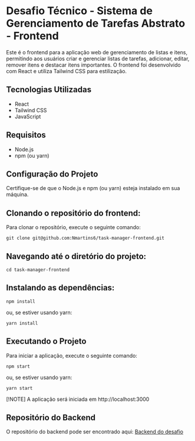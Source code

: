# Desafio Técnico - Sistema de Gerenciamento de Tarefas Abstrato - Frontend

Este é o frontend para a aplicação web de gerenciamento de listas e itens, permitindo aos usuários criar e gerenciar listas de tarefas, adicionar, editar, remover itens e destacar itens importantes. O frontend foi desenvolvido com React e utiliza Tailwind CSS para estilização.

## Tecnologias Utilizadas
- React
- Tailwind CSS
- JavaScript


## Requisitos
- Node.js
- npm (ou yarn)


## Configuração do Projeto
Certifique-se de que o Node.js e npm (ou yarn) esteja instalado em sua máquina.

## Clonando o repositório do frontend:

Para clonar o repositório, execute o seguinte comando:

```
git clone git@github.com:Nmartins6/task-manager-frontend.git
```

## Navegando até o diretório do projeto:

```
cd task-manager-frontend
```

## Instalando as dependências:

```
npm install
```

ou, se estiver usando yarn:

```
yarn install
```

## Executando o Projeto
Para iniciar a aplicação, execute o seguinte comando:

```
npm start
```

ou, se estiver usando yarn:

```
yarn start
```

[!NOTE] A aplicação será iniciada em http://localhost:3000

## Repositório do Backend

O repositório do backend pode ser encontrado aqui: [Backend do desafio](https://github.com/Nmartins6/task-manager-backend)

